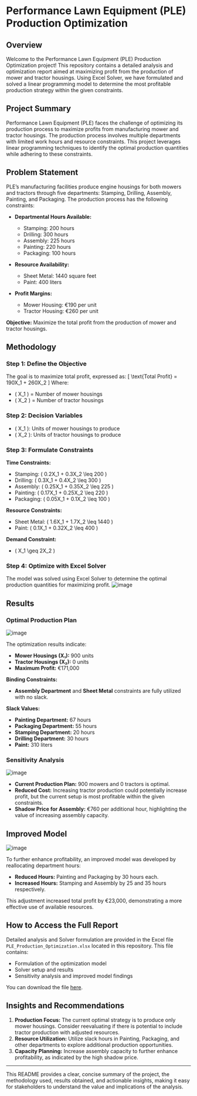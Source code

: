 # Performance Lawn Equipment (PLE) Production Optimization

## Overview

Welcome to the Performance Lawn Equipment (PLE) Production Optimization project! This repository contains a detailed analysis and optimization report aimed at maximizing profit from the production of mower and tractor housings. Using Excel Solver, we have formulated and solved a linear programming model to determine the most profitable production strategy within the given constraints.

## Project Summary

Performance Lawn Equipment (PLE) faces the challenge of optimizing its production process to maximize profits from manufacturing mower and tractor housings. The production process involves multiple departments with limited work hours and resource constraints. This project leverages linear programming techniques to identify the optimal production quantities while adhering to these constraints.

## Problem Statement

PLE’s manufacturing facilities produce engine housings for both mowers and tractors through five departments: Stamping, Drilling, Assembly, Painting, and Packaging. The production process has the following constraints:

- **Departmental Hours Available:**
  - Stamping: 200 hours
  - Drilling: 300 hours
  - Assembly: 225 hours
  - Painting: 220 hours
  - Packaging: 100 hours

- **Resource Availability:**
  - Sheet Metal: 1440 square feet
  - Paint: 400 liters

- **Profit Margins:**
  - Mower Housing: €190 per unit
  - Tractor Housing: €260 per unit

**Objective:** Maximize the total profit from the production of mower and tractor housings.

## Methodology

### Step 1: Define the Objective

The goal is to maximize total profit, expressed as:
\[ \text{Total Profit} = 190X_1 + 260X_2 \]
Where:
- \( X_1 \) = Number of mower housings
- \( X_2 \) = Number of tractor housings

### Step 2: Decision Variables

- \( X_1 \): Units of mower housings to produce
- \( X_2 \): Units of tractor housings to produce

### Step 3: Formulate Constraints

**Time Constraints:**
- Stamping: \( 0.2X_1 + 0.3X_2 \leq 200 \)
- Drilling: \( 0.3X_1 + 0.4X_2 \leq 300 \)
- Assembly: \( 0.25X_1 + 0.35X_2 \leq 225 \)
- Painting: \( 0.17X_1 + 0.25X_2 \leq 220 \)
- Packaging: \( 0.05X_1 + 0.1X_2 \leq 100 \)

**Resource Constraints:**
- Sheet Metal: \( 1.6X_1 + 1.7X_2 \leq 1440 \)
- Paint: \( 0.1X_1 + 0.32X_2 \leq 400 \)

**Demand Constraint:**
- \( X_1 \geq 2X_2 \)

### Step 4: Optimize with Excel Solver

The model was solved using Excel Solver to determine the optimal production quantities for maximizing profit.
![image](https://github.com/user-attachments/assets/0b7212df-ef9a-4a62-b943-c95160fb9b3d)

## Results

### Optimal Production Plan
![image](https://github.com/user-attachments/assets/5a7f7162-93d2-4730-89dc-842ce0767b76)

The optimization results indicate:
- **Mower Housings (X₁):** 900 units
- **Tractor Housings (X₂):** 0 units
- **Maximum Profit:** €171,000

**Binding Constraints:**
- **Assembly Department** and **Sheet Metal** constraints are fully utilized with no slack.

**Slack Values:**
- **Painting Department:** 67 hours
- **Packaging Department:** 55 hours
- **Stamping Department:** 20 hours
- **Drilling Department:** 30 hours
- **Paint:** 310 liters

### Sensitivity Analysis
![image](https://github.com/user-attachments/assets/dc5f6e6f-4715-45f6-a375-482999e24842)

- **Current Production Plan:** 900 mowers and 0 tractors is optimal.
- **Reduced Cost:** Increasing tractor production could potentially increase profit, but the current setup is most profitable within the given constraints.
- **Shadow Price for Assembly:** €760 per additional hour, highlighting the value of increasing assembly capacity.

## Improved Model
![image](https://github.com/user-attachments/assets/eea8a3b3-9d83-4b89-a1c2-99798f42fe93)

To further enhance profitability, an improved model was developed by reallocating department hours:
- **Reduced Hours:** Painting and Packaging by 30 hours each.
- **Increased Hours:** Stamping and Assembly by 25 and 35 hours respectively.

This adjustment increased total profit by €23,000, demonstrating a more effective use of available resources.

## How to Access the Full Report

Detailed analysis and Solver formulation are provided in the Excel file `PLE_Production_Optimization.xlsx` located in this repository. This file contains:
- Formulation of the optimization model
- Solver setup and results
- Sensitivity analysis and improved model findings

You can download the file [here](link-to-your-file).

## Insights and Recommendations

1. **Production Focus:** The current optimal strategy is to produce only mower housings. Consider reevaluating if there is potential to include tractor production with adjusted resources.
2. **Resource Utilization:** Utilize slack hours in Painting, Packaging, and other departments to explore additional production opportunities.
3. **Capacity Planning:** Increase assembly capacity to further enhance profitability, as indicated by the high shadow price.


---
This README provides a clear, concise summary of the project, the methodology used, results obtained, and actionable insights, making it easy for stakeholders to understand the value and implications of the analysis.

